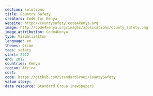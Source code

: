 ```yaml
---
section: solutions
title: Country Safety
creators: Code for Kenya
website: http://countysafety.code4kenya.org
image: http://code4kenya.org/images/applications/county_safety.png
image_attribution: Code4Kenya
type: Visualizaiton
language: en
themes: Crime
tags: safety
start: 2012
end: 2012
countries: Kenya
region: Africa
cost: 
code: https://github.com/StandardGroup/CountySafety
value story: 
data resource: Standard Group (newspaper)
---
```

